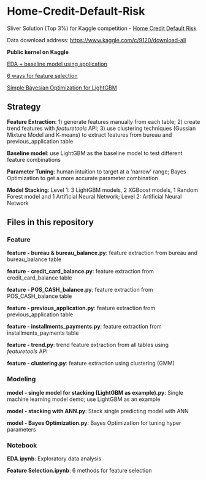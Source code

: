 # Home-Credit-Default-Risk
Sliver Solution (Top 3%) for Kaggle competition - [Home Credit Default Risk](https://www.kaggle.com/c/home-credit-default-risk)

Data download address: https://www.kaggle.com/c/9120/download-all

**Public kernel on Kaggle** 

[EDA + baseline model using application](https://www.kaggle.com/sz8416/eda-baseline-model-using-application)

[6 ways for feature selection](https://www.kaggle.com/sz8416/6-ways-for-feature-selection)

[Simple Bayesian Optimization for LightGBM](https://www.kaggle.com/sz8416/simple-bayesian-optimization-for-lightgbm)

## Strategy
**Feature Extraction**: 1) generate features manually from each table; 2) create trend features with *featuretools* API; 3) use clustering techniques (Gussian Mixture Model and K-means) to extract features from bureau and previous_application table

**Baseline model**: use LightGBM as the baseline model to test different feature combinations

**Parameter Tuning**: human intuition to target at a 'narrow' range; Bayes Optimization to get a more accurate parameter combination

**Model Stacking**: Level 1: 3 LightGBM models, 2 XGBoost models, 1 Random Forest model and 1 Artificial Neural Network; Level 2: Artificial Neural Network 

## Files in this repository
### Feature
**feature - bureau & bureau_balance.py**: feature extraction from bureau and bureau_balance table

**feature - credit_card_balance.py**: feature extraction from credit_card_balance table

**feature - POS_CASH_balance.py**: feature extraction from POS_CASH_balance table

**feature - previous_application.py**: feature extraction from previous_application table

**feature - installments_payments.py**: feature extraction from installments_payments table

**feature - trend.py**: trend feature extraction from all tables using *featuretools* API

**feature - clustering.py**: feature extraction using clustering (GMM)

### Modeling
**model - single model for stacking (LightGBM as example).py**: Single machine learning model demo; use LightGBM as an example

**model - stacking with ANN.py**: Stack single predicting model with ANN

**model - Bayes Optimization.py**: Bayes Optimization for tuning hyper parameters

### Notebook
**EDA.ipynb**: Exploratory data analysis

**Feature Selection.ipynb**: 6 methods for feature selection


